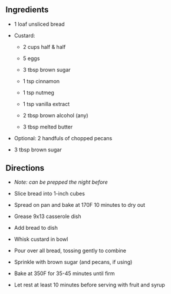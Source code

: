 # 

## Ingredients

- 1 loaf unsliced bread

- Custard:

  - 2 cups half & half

  - 5 eggs

  - 3 tbsp brown sugar

  - 1 tsp cinnamon

  - 1 tsp nutmeg

  - 1 tsp vanilla extract

  - 2 tbsp brown alcohol (any)

  - 3 tbsp melted butter

- Optional: 2 handfuls of chopped pecans

- 3 tbsp brown sugar

## Directions

- *Note: can be prepped the night before*

- Slice bread into 1-inch cubes

- Spread on pan and bake at 170F 10 minutes to dry out

- Grease 9x13 casserole dish

- Add bread to dish

- Whisk custard in bowl

- Pour over all bread, tossing gently to combine

- Sprinkle with brown sugar (and pecans, if using)

- Bake at 350F for 35-45 minutes until firm

- Let rest at least 10 minutes before serving with fruit and syrup

